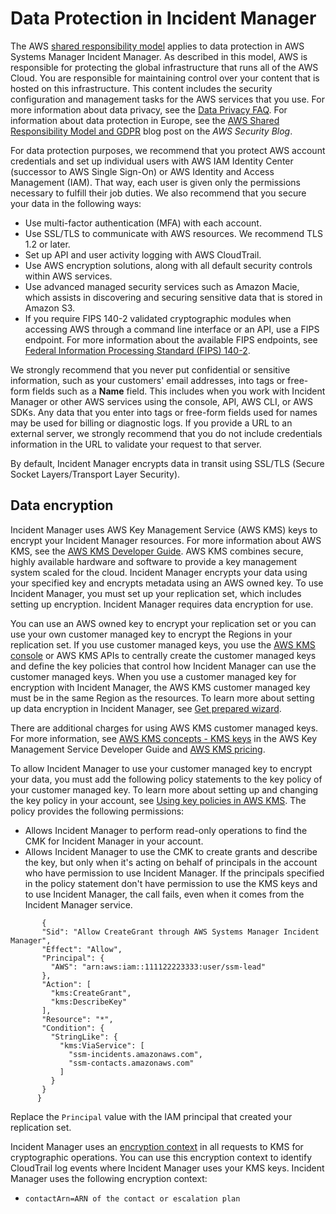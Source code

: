 # Data Protection in Incident Manager<a name="data-protection"></a>

The AWS [shared responsibility model](http://aws.amazon.com/compliance/shared-responsibility-model/) applies to data protection in AWS Systems Manager Incident Manager\. As described in this model, AWS is responsible for protecting the global infrastructure that runs all of the AWS Cloud\. You are responsible for maintaining control over your content that is hosted on this infrastructure\. This content includes the security configuration and management tasks for the AWS services that you use\. For more information about data privacy, see the [Data Privacy FAQ](http://aws.amazon.com/compliance/data-privacy-faq)\. For information about data protection in Europe, see the [AWS Shared Responsibility Model and GDPR](http://aws.amazon.com/blogs/security/the-aws-shared-responsibility-model-and-gdpr/) blog post on the *AWS Security Blog*\.

For data protection purposes, we recommend that you protect AWS account credentials and set up individual users with AWS IAM Identity Center \(successor to AWS Single Sign\-On\) or AWS Identity and Access Management \(IAM\)\. That way, each user is given only the permissions necessary to fulfill their job duties\. We also recommend that you secure your data in the following ways:
+ Use multi\-factor authentication \(MFA\) with each account\.
+ Use SSL/TLS to communicate with AWS resources\. We recommend TLS 1\.2 or later\.
+ Set up API and user activity logging with AWS CloudTrail\.
+ Use AWS encryption solutions, along with all default security controls within AWS services\.
+ Use advanced managed security services such as Amazon Macie, which assists in discovering and securing sensitive data that is stored in Amazon S3\.
+ If you require FIPS 140\-2 validated cryptographic modules when accessing AWS through a command line interface or an API, use a FIPS endpoint\. For more information about the available FIPS endpoints, see [Federal Information Processing Standard \(FIPS\) 140\-2](http://aws.amazon.com/compliance/fips/)\.

We strongly recommend that you never put confidential or sensitive information, such as your customers' email addresses, into tags or free\-form fields such as a **Name** field\. This includes when you work with Incident Manager or other AWS services using the console, API, AWS CLI, or AWS SDKs\. Any data that you enter into tags or free\-form fields used for names may be used for billing or diagnostic logs\. If you provide a URL to an external server, we strongly recommend that you do not include credentials information in the URL to validate your request to that server\.

By default, Incident Manager encrypts data in transit using SSL/TLS \(Secure Socket Layers/Transport Layer Security\)\.

## Data encryption<a name="data-protection-encrypt"></a>

Incident Manager uses AWS Key Management Service \(AWS KMS\) keys to encrypt your Incident Manager resources\. For more information about AWS KMS, see the [AWS KMS Developer Guide](https://docs.aws.amazon.com/kms/latest/developerguide/overview.html)\. AWS KMS combines secure, highly available hardware and software to provide a key management system scaled for the cloud\. Incident Manager encrypts your data using your specified key and encrypts metadata using an AWS owned key\. To use Incident Manager, you must set up your replication set, which includes setting up encryption\. Incident Manager requires data encryption for use\.

You can use an AWS owned key to encrypt your replication set or you can use your own customer managed key to encrypt the Regions in your replication set\. If you use customer managed keys, you use the [AWS KMS console](https://console.aws.amazon.com/kms/) or AWS KMS APIs to centrally create the customer managed keys and define the key policies that control how Incident Manager can use the customer managed keys\. When you use a customer managed key for encryption with Incident Manager, the AWS KMS customer managed key must be in the same Region as the resources\. To learn more about setting up data encryption in Incident Manager, see [Get prepared wizard](getting-started.md#getting-started-wizard)\.

There are additional charges for using AWS KMS customer managed keys\. For more information, see [AWS KMS concepts \- KMS keys](https://docs.aws.amazon.com/kms/latest/developerguide/concepts.html#master_keys) in the AWS Key Management Service Developer Guide and [AWS KMS pricing](http://aws.amazon.com/kms/pricing/)\.

To allow Incident Manager to use your customer managed key to encrypt your data, you must add the following policy statements to the key policy of your customer managed key\. To learn more about setting up and changing the key policy in your account, see [Using key policies in AWS KMS](https://docs.aws.amazon.com/kms/latest/developerguide/key-policies.html)\. The policy provides the following permissions:
+ Allows Incident Manager to perform read\-only operations to find the CMK for Incident Manager in your account\.
+ Allows Incident Manager to use the CMK to create grants and describe the key, but only when it's acting on behalf of principals in the account who have permission to use Incident Manager\. If the principals specified in the policy statement don't have permission to use the KMS keys and to use Incident Manager, the call fails, even when it comes from the Incident Manager service\.

```
       {
       "Sid": "Allow CreateGrant through AWS Systems Manager Incident Manager",
       "Effect": "Allow",
       "Principal": {
         "AWS": "arn:aws:iam::111122223333:user/ssm-lead"
       },
       "Action": [
         "kms:CreateGrant",
         "kms:DescribeKey"
       ],
       "Resource": "*",
       "Condition": {
         "StringLike": {
           "kms:ViaService": [
             "ssm-incidents.amazonaws.com",
             "ssm-contacts.amazonaws.com"
           ]
         }
       }
      }
```

Replace the `Principal` value with the IAM principal that created your replication set\.

Incident Manager uses an [encryption context](https://docs.aws.amazon.com/kms/latest/developerguide/concepts.html#encrypt_context) in all requests to KMS for cryptographic operations\. You can use this encryption context to identify CloudTrail log events where Incident Manager uses your KMS keys\. Incident Manager uses the following encryption context:
+ `contactArn=ARN of the contact or escalation plan`